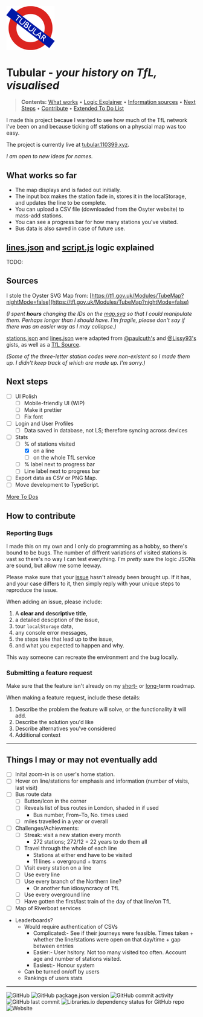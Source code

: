 <img src="public/assets/logo.png" width="128">

# Tubular - _your history on TfL, visualised_

> **Contents:** [What works](#what-works-so-far) &bull; [Logic Explainer](#linesjson-and-scriptjs-logic-explained) &bull; [Information sources](#sources) &bull; [Next Steps](#next-steps) &bull; [Contribute](#how-to-contribute) &bull; [Extended To Do List](#things-i-may-or-may-not-eventually-add)

I made this project becaue I wanted to see how much of the TfL network I've been on and because ticking off stations on a physcial map was too easy.

The project is currently live at [tubular.110399.xyz](https://tubular.110399.xyz).

_I am open to new ideas for names._

## What works so far

- The map displays and is faded out initially.
- The input box makes the station fade in, stores it in the localStorage, and updates the line to be complete.
- You can upload a CSV file (downloaded from the Osyter website) to mass-add stations.
- You can see a progress bar for how many stations you've visited.
- Bus data is also saved in case of future use.

## [lines.json](public/assets/lines.json) and [script.js](public/assets/lines.json) logic explained

TODO:

## Sources

I stole the Oyster SVG Map from: [https://tfl.gov.uk/Modules/TubeMap?nightMode=false](https://tfl.gov.uk/Modules/TubeMap?nightMode=false)

_(I spent **hours** changing the IDs on the [map.svg](public/assets/map.svg) so that I could manipulate them. Perhaps longer than I should have. I'm fragile, please don't say if there was an easier way as I may collapse.)_

[stations.json](public/assets/stations.json) and [lines.json](public/assets/lines.json) were adapted from [@paulcuth's](https://gist.github.com/paulcuth/1111303) and [@Lissy93's](https://gist.github.com/Lissy93/cb316efbf4b0968bc744cbbe48a574ab) gists, as well as a [TfL Source](https://content.tfl.gov.uk/station-abbreviations.pdf).

*(Some of the three-letter station codes were non-existent so I made them up. I didn't keep track of which are made up. I'm sorry.)*

## Next steps

- [ ] UI Polish
	- [ ] Mobile-friendly UI (WIP)
	- [ ] Make it prettier
	- [ ] Fix font
- [ ] Login and User Profiles
	- [ ] Data saved in database, not LS; therefore syncing across devices
- [ ] Stats
	- [ ] % of stations visited
		- [x] on a line
		- [ ] on the whole TfL service
	- [ ] % label next to progress bar
	- [ ] Line label next to progress bar
- [ ] Export data as CSV or PNG Map.
- [ ] Move development to TypeScript.

[More To Dos](#things-i-may-or-may-not-eventually-add)

## How to contribute

### Reporting Bugs

I made this on my own and I only do programming as a hobby, so there's bound to be bugs. The number of diffrent variations of visited stations is vast so there's no way I can test everything. I'm *pretty* sure the logic JSONs are sound, but allow me some leeway.

Please make sure that your [issue](https://github.com/PocketCoder/tubular/issues) hasn't already been brought up. If it has, and your case differs to it, then simply reply with your unique steps to reproduce the issue.

When adding an issue, please include: 
1. A __clear and descriptive title__,
2. a detailed desciption of the issue,
3. tour `localStorage` data,
4. any console error messages,
5. the steps take that lead up to the issue,
6. and what you expected to happen and why.

This way someone can recreate the environment and the bug locally.

### Submitting a feature request

Make sure that the feature isn't already on my [short-](#next-steps) or [long-](#things-i-may-or-may-not-eventually-add)term roadmap.

When making a feature request, include these details:

1. Describe the problem the feature will solve, or the functionality it will add.
2. Describe the solution you'd like
3. Describe alternatives you've considered
4. Additional context

---

## Things I may or may not eventually add

- [ ] Inital zoom-in is on user's home station.
- [ ] Hover on line/stations for emphasis and information (number of visits, last visit)
- [ ] Bus route data
	- [ ] Button/Icon in the corner
	- [ ] Reveals list of bus routes in London, shaded in if used
		- Bus number, From–To, No. times used
	- [ ] miles travelled in a year or overall
- [ ] Challenges/Achievments:
	- [ ] Streak: visit a new station every month
		- 272 stations; 272/12 = 22 years to do them all
	- [ ] Travel through the whole of each line
		- Stations at either end have to be visited
		- 11 lines + overground + trams
	- [ ] Visit every station on a line
	- [ ] Use every line
	- [ ] Use every branch of the Northern line?
		- Or another fun idiosyncracy of TfL
	- [ ] Use every overground line
	- [ ] Have gotten the first/last train of the day of that line/on TfL
- [ ] Map of Riverboat services
- Leaderboards?
	- Would require authentication of CSVs
		- Complicated:- See if their journeys were feasible. Times taken + whether the line/stations were open on that day/time + gap between entries
		- Easier:- User hsitory. Not too many visited too often. Account age and number of stations visited.
		- Easiest:- Honour system
	- Can be turned on/off by users
	- Rankings of users stats

---

![GitHub](https://img.shields.io/github/license/PocketCoder/tubular)
![GitHub package.json version](https://img.shields.io/github/package-json/v/PocketCoder/tubular)
![GitHub commit activity](https://img.shields.io/github/commit-activity/m/PocketCoder/tubular)
![GitHub last commit](https://img.shields.io/github/last-commit/PocketCoder/tubular)
![Libraries.io dependency status for GitHub repo](https://img.shields.io/librariesio/github/PocketCoder/tubular)
![Website](https://img.shields.io/website?url=https%3A%2F%2Ftubular.110399.xyz)